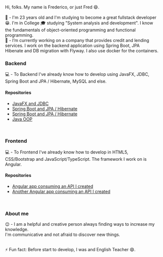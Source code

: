 Hi, folks. My name is Frederico, or just Fred 😄. <br><br>
💬 - I'm 23 years old and I'm studying to become a great fullstack developer 😁. I'm in College 🎓 studying "System analysis and development". I know the fundamentals of object-oriented programming and functional programming.
<br>
🔭 - I’m currently working on a company that provides credit and lending services. I work on the backend application using Spring Boot, JPA Hibenate and DB migration with Flyway. I also use docker for the containers.
<br>
<h3>Backend</h3>
💻 - To Backend I've already know how to develop using JavaFX, JDBC, Spring Boot and JPA / Hibernate, MySQL and else. <br>
<h4>Repositories</h4>
<ul>
    <li>
        <a href="https://github.com/fred1895/workshop-javafx-jdbc">JavaFX and JDBC</a>
    </li>
    <li>
        <a href="https://github.com/fred1895/cursomvc">Spring Boot and JPA / Hibernate</a>
    </li>
    <li>
        <a href="https://github.com/fred1895/spring-angular-clientes_project">Spring Boot and JPA / Hibernate</a>
    </li>
    <li>
        <a href="https://github.com/fred1895/election_in_java">Java OOP</a>
    </li>
</ul>
<br>
<h3>Frontend</h3>
💻 - To Frontend I've already know how to develop in HTML5, CSS/Bootstrap and JavaScript/TypeScript. The framework I work on is Angular.<br>
<h4>Repositories</h4>
<ul>
    <li>
        <a href="https://github.com/fred1895/angular-clientes-app">Angular app consuming an API I created</a>
    </li>
    <li>
        <a href="https://github.com/fred1895/front-agenda-angular">Another Angular app consuming an API I created</a>
    </li>
</ul>
<br>
<h3>About me</h3>
😉 - I am a helpful and creative person always finding ways to increase my knowledge. 
<br>
I'm communicative and not afraid to discover new things.
<br><br>

⚡ Fun fact: Before start to develop, I was and English Teacher 😄.

<!--
**fred1895/fred1895** is a ✨ _special_ ✨ repository because its `README.md` (this file) appears on your GitHub profile.

Here are some ideas to get you started:


- 🌱 I’m currently learning ...
- 👯 I’m looking to collaborate on ...
- 🤔 I’m looking for help with ...
- 💬 Ask me about ...
- 📫 How to reach me: ...
- 😄 Pronouns: ...
- ⚡ Fun fact: ...
-->
